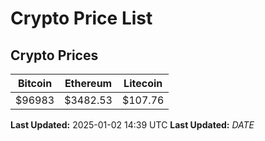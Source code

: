 # Crypto Price List

## Crypto Prices
| Bitcoin | Ethereum | Litecoin |
| ------- | -------- | -------- |
| $96983 | $3482.53 | $107.76 |
**Last Updated:** 2025-01-02 14:39 UTC
**Last Updated:** $DATE$
